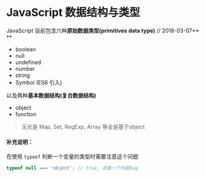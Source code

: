 # JavaScript 数据结构与类型

JavaScript 目前包含六种**原始数据类型\(primitives data type\)** // 2018-03-07** **

* boolean
* null
* undefined
* number
* string
* Symbol \(ES6 引入\)

以及两种**基本数据结构\(复合数据结构\)**

* object
* function

> 无论是 Map, Set, RegExp, Array 等全是基于object

#### 补充说明：

在使用 `typeof` 判断一个变量的类型时需要注意这个问题

```javascript
typeof null === 'object'; // true, 这是一个内部bug
```



